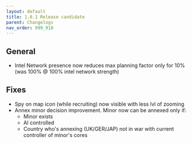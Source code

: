 ```yaml
---
layout: default
title: 1.0.1 Release candidate
parent: Changelogs
nav_order: 999_910
---
```

## General
* Intel Network presence now reduces max planning factor only for 10% (was 100% @ 100% intel network strength)
## Fixes
* Spy on map icon (while recruiting) now visible with less lvl of zooming
* Annex minor decision improvement. Minor now can be annexed only if:
    * Minor exists
    * AI controlled
    * Country who's annexing (UK/GER/JAP) not in war with current controller of minor's cores

